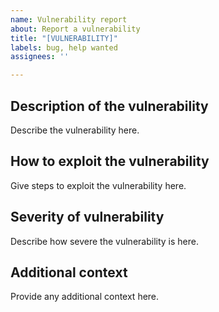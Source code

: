 ```yaml
---
name: Vulnerability report
about: Report a vulnerability
title: "[VULNERABILITY]"
labels: bug, help wanted
assignees: ''

---
```


## Description of the vulnerability
Describe the vulnerability here.

## How to exploit the vulnerability
Give steps to exploit the vulnerability here.

## Severity of vulnerability
Describe how severe the vulnerability is here.

## Additional context
Provide any additional context here.
